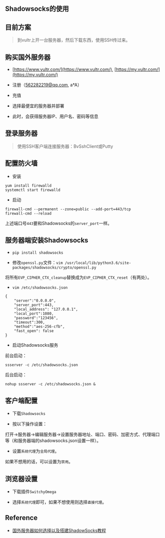 ## Shadowsocks的使用


## 目前方案

> 到vultr上开一台服务器，然后下载东西，使用SSH传过来。



## 购买国外服务器

* [https://www.vultr.com/](https://www.vultr.com/), [https://my.vultr.com/](https://my.vultr.com/)

* 注册（562282219@qq.com, a*A）

* 充值

* 选择最便宜的服务器并部署

* 此时，会获得服务器IP、用户名、密码等信息


## 登录服务器

> 使用SSH客户端连接服务器：BvSshClient或Putty


## 配置防火墙

* 安装

```
yum install firewalld
systemctl start firewalld
```

* 启动

```
firewall-cmd --permanent --zone=public --add-port=443/tcp
firewall-cmd --reload
```

上述端口号`443`要和Shadowsocks的`server_port`一样。


## 服务器端安装Shadowsocks

* `pip install shadowsocks`


* 修改`openssl.py`文件：`vim /usr/local/lib/python3.6/site-packages/shadowsocks/crypto/openssl.py`

将所有`EVP_CIPHER_CTX_cleanup`替换成为`EVP_CIPHER_CTX_reset`（有两处）。


* `vim /etc/shadowsocks.json`

```
{
    "server":"0.0.0.0",
    "server_port":443,
    "local_address": "127.0.0.1",
    "local_port":1080,
    "password":"123456",
    "timeout":300,
    "method":"aes-256-cfb",
    "fast_open": false
}
```

* 启动Shadowsocks服务

前台启动：
```
ssserver -c /etc/shadowsocks.json
```

后台启动：
```
nohup ssserver -c /etc/shadowsocks.json &
```


## 客户端配置

* 下载`Shadowsocks`

* 按以下操作设置：

打开->服务器->编辑服务器->设置服务器地址、端口、密码、加密方式、代理端口等（和服务器端的shadowsocks.json设置一样）。

* 设置`系统代理`为`全局代理`。

如果不想用的话，可以设置为`禁用`。


## 浏览器设置

* 下载插件`SwitchyOmega`

* 选择`系统代理`即可，如果不想使用则选择`直接代理`。



## Reference

* [国外服务器如何选择以及搭建ShadowSocks教程](https://segmentfault.com/a/1190000015387870?utm_source=tag-newest)

